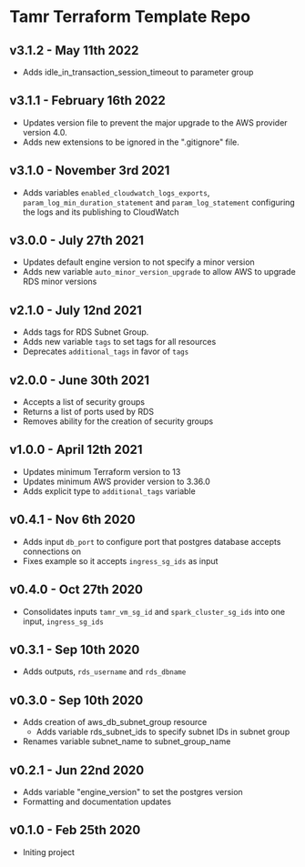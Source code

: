 # Tamr Terraform Template Repo

## v3.1.2 - May 11th 2022
* Adds idle_in_transaction_session_timeout to parameter group

## v3.1.1 - February 16th 2022
* Updates version file to prevent the major upgrade to the AWS provider version 4.0.
* Adds new extensions to be ignored in the ".gitignore" file.

## v3.1.0 - November 3rd 2021
* Adds variables `enabled_cloudwatch_logs_exports`, `param_log_min_duration_statement` and `param_log_statement` configuring the logs and its publishing to CloudWatch

## v3.0.0 - July 27th 2021
* Updates default engine version to not specify a minor version
* Adds new variable `auto_minor_version_upgrade` to allow AWS to upgrade RDS minor versions

## v2.1.0 - July 12nd 2021
* Adds tags for RDS Subnet Group.
* Adds new variable `tags` to set tags for all resources
* Deprecates `additional_tags` in favor of `tags`

## v2.0.0 - June 30th 2021
* Accepts a list of security groups
* Returns a list of ports used by RDS
* Removes ability for the creation of security groups

## v1.0.0 - April 12th 2021
* Updates minimum Terraform version to 13
* Updates minimum AWS provider version to 3.36.0
* Adds explicit type to `additional_tags` variable

## v0.4.1 - Nov 6th 2020
* Adds input `db_port` to configure port that postgres database accepts connections on
* Fixes example so it accepts `ingress_sg_ids` as input

## v0.4.0 - Oct 27th 2020
* Consolidates inputs `tamr_vm_sg_id` and `spark_cluster_sg_ids` into one input, `ingress_sg_ids`

## v0.3.1 - Sep 10th 2020
* Adds outputs, `rds_username` and `rds_dbname`

## v0.3.0 - Sep 10th 2020
* Adds creation of aws_db_subnet_group resource
  * Adds variable rds_subnet_ids to specify subnet IDs in subnet group
* Renames variable subnet_name to subnet_group_name

## v0.2.1 - Jun 22nd 2020
* Adds variable "engine_version" to set the postgres version
* Formatting and documentation updates

## v0.1.0 - Feb 25th 2020
* Initing project
